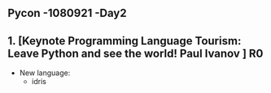 ## Pycon -1080921 -Day2
## 1. [Keynote Programming Language Tourism: Leave Python and see the world! Paul Ivanov ]  R0
* New language:
	* idris
